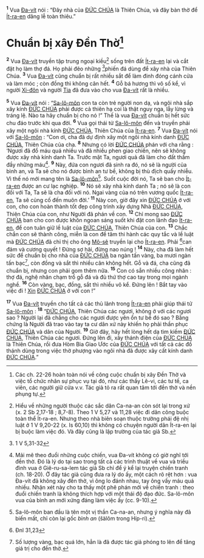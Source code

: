 <sup><b>1</b></sup> Vua [Đa-vít]() nói : “Đây nhà của [ĐỨC CHÚA]() là Thiên Chúa, và đây bàn thờ để [Ít-ra-en]() dâng lễ toàn thiêu.”


# Chuẩn bị xây Đền Thờ[^1]
<sup><b>2</b></sup> Vua [Đa-vít]() truyền tập trung ngoại kiều[^2] sống trên đất [Ít-ra-en]() lại và cắt đặt họ làm thợ đá. Họ phải đẽo những [^1*]phiến đá dùng để xây nhà của Thiên Chúa. <sup><b>3</b></sup> Vua [Đa-vít]() cũng chuẩn bị rất nhiều sắt để làm đinh đóng cánh cửa và làm móc ; còn đồng thì không cân hết. <sup><b>4</b></sup> Gỗ bá hương thì vô số kể, vì người [Xi-đôn]() và người [Tia]() đã đưa vào cho vua [Đa-vít]() rất là nhiều.

<sup><b>5</b></sup> Vua [Đa-vít]() nói : “[Sa-lô-môn]() con ta còn trẻ người non dạ, và ngôi nhà sắp xây kính [ĐỨC CHÚA]() phải được cả thiên hạ coi là thật nguy nga, lẫy lừng và tráng lệ. Nào ta hãy chuẩn bị cho nó !” Thế là vua [Đa-vít]() chuẩn bị hết sức chu đáo trước khi qua đời. <sup><b>6</b></sup> Vua gọi thái tử [Sa-lô-môn]() đến và truyền phải xây một ngôi nhà kính [ĐỨC CHÚA](), Thiên Chúa của [Ít-ra-en](). <sup><b>7</b></sup> Vua [Đa-vít]() nói với [Sa-lô-môn]() : “Con ơi, cha đã dự định xây một ngôi nhà kính danh [ĐỨC CHÚA](), Thiên Chúa của cha. <sup><b>8</b></sup> Nhưng có lời [ĐỨC CHÚA]() phán với cha rằng : ‘Ngươi đã đổ máu quá nhiều và đã nhiều phen giao chiến, nên sẽ không được xây nhà kính danh Ta. Trước mặt Ta, ngươi quả đã làm cho đất thấm đầy những máu[^3]. <sup><b>9</b></sup> Này, đứa con ngươi đã sinh ra đó, nó sẽ là người của bình an, và Ta sẽ cho nó được bình an tư bề, không bị thù địch quấy nhiễu. Vì thế nó mới mang tên là [Sa-lô-môn]()[^4]. Suốt cuộc đời nó, Ta sẽ ban cho [Ít-ra-en]() được an cư lạc nghiệp. <sup><b>10</b></sup> Nó sẽ xây nhà kính danh Ta ; nó sẽ là con đối với Ta, Ta sẽ là cha đối với nó. Ngai vàng của nó trên vương quốc [Ít-ra-en](), Ta sẽ củng cố đến muôn đời.’ <sup><b>11</b></sup> Này con, giờ đây xin [ĐỨC CHÚA]() ở với con, cho con hoàn thành tốt đẹp công trình xây dựng Nhà [ĐỨC CHÚA](), Thiên Chúa của con, như Người đã phán về con. <sup><b>12</b></sup> Chỉ mong sao [ĐỨC CHÚA]() ban cho con được khôn ngoan sáng suốt khi đặt con lãnh đạo [Ít-ra-en](), để con tuân giữ lề luật của [ĐỨC CHÚA](), Thiên Chúa của con. <sup><b>13</b></sup> Chắc chắn con sẽ thành công, miễn là con để tâm thi hành các quy tắc và lề luật mà [ĐỨC CHÚA]() đã chỉ thị cho ông [Mô-sê]() truyền lại cho [Ít-ra-en](). Phải [^2*]can đảm và cương quyết ! Đừng sợ hãi, đừng nao núng ! <sup><b>14</b></sup> Này, cha đã làm hết sức để chuẩn bị cho nhà của [ĐỨC CHÚA]() ba ngàn tấn vàng, ba mươi ngàn tấn bạc[^5], còn đồng và sắt thì nhiều cân không hết. Gỗ và đá, cha cũng đã chuẩn bị, nhưng con phải gom thêm nữa. <sup><b>15</b></sup> Con có sẵn nhiều công nhân : thợ đá, nghệ nhân chạm trổ gỗ đá và đủ thứ thợ cao tay trong mọi ngành nghề. <sup><b>16</b></sup> Còn vàng, bạc, đồng, sắt thì nhiều vô kể. Đứng lên ! Bắt tay vào việc đi ! [Xin]() [ĐỨC CHÚA]() ở với con !”

<sup><b>17</b></sup> Vua [Đa-vít]() truyền cho tất cả các thủ lãnh trong [Ít-ra-en]() phải giúp thái tử [Sa-lô-môn]() : <sup><b>18</b></sup> “[ĐỨC CHÚA](), Thiên Chúa các ngươi, không ở với các ngươi sao ? Người lại đã chẳng cho các ngươi được yên ổn tư bề đó sao ? Bằng chứng là Người đã trao vào tay ta cư dân xứ này khiến họ phải thần phục [ĐỨC CHÚA]() và dân của Người. <sup><b>19</b></sup> Giờ đây, hãy hết lòng hết dạ tìm kiếm [ĐỨC CHÚA](), Thiên Chúa các ngươi. Đứng lên đi, xây thánh điện của [ĐỨC CHÚA]() là Thiên Chúa, rồi đưa Hòm Bia Giao Ước của [ĐỨC CHÚA]() với tất cả các đồ thánh dùng trong việc thờ phượng vào ngôi nhà đã được xây cất kính danh [ĐỨC CHÚA]().”

[^1]: Các ch. 22-26 hoàn toàn nói về công cuộc chuẩn bị xây Đền Thờ và việc tổ chức nhân sự phục vụ tại đó, như các thầy Lê-vi, các tư tế, ca viên, các người giữ cửa v.v. Tác giả tỏ ra rất quan tâm tới đền thờ và nền phụng tự.
[^2]: Hiểu về những người thuộc các sắc dân Ca-na-an còn sót lại trong xứ (x. 2 Sb 2,17-18 ; 8,7-8). Theo 1 V 5,27 và 11,28 việc đi dân công buộc toàn thể Ít-ra-en. Nhưng theo nhà biên soạn thuộc trường phái đệ nhị luật ở 1 V 9,20-22 (x. Is 60,10) thì không có chuyện người dân Ít-ra-en lại bị buộc làm việc đó. Và đây cũng là lập trường của tác giả Sb.
[^3]: Mải mê theo đuổi những cuộc chiến, vua Đa-vít không có giờ nghĩ tới đền thờ. Đó là lý do tại sao trong tất cả các trình thuật về vua và triều đình vua ở Giê-ru-sa-lem tác giả Sb chỉ để ý kể lại truyện chiến tranh (ch. 18-20). Ở đây tác giả cũng đưa ra lý do ấy, một cách rõ rệt hơn : vua Đa-vít đã không xây đền thờ, vì ông lo đánh nhau, tay ông vấy máu quá nhiều. Nhận xét này cho ta thấy một phê phán mới về chiến tranh : theo đuổi chiến tranh là không thích hợp với một thái độ đạo đức. Sa-lô-môn vua của bình an mới xứng đáng làm việc ấy (cc. 9-10).
[^4]: Sa-lô-môn ban đầu là tên một vị thần Ca-na-an, nhưng ý nghĩa này đã biến mất, chỉ còn lại gốc *bình an* (šälôm trong Híp-ri).
[^5]: Số lượng vàng, bạc quá lớn, hẳn là đã được tác giả phóng to lên để tăng giá trị cho đền thờ.
[^1*]: 1 V 5,31-32
[^2*]: Đnl 31,23